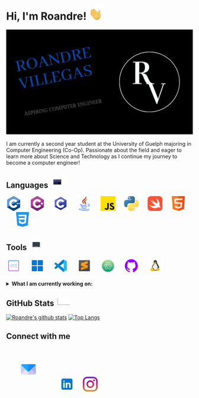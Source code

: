 # Hi, I'm Roandre! <img src = "images/wave.gif" width = "40" height = "40">

<img src = images/img_for_readme.jpg> 

I am currently a second year student at the University of Guelph majoring in Computer Engineering (Co-Op).  Passionate about the field and eager to learn more about Science and Technology as I continue my journey to become a computer engineer! 

## Languages <img src = "images/code.gif" height = "30">
<div>
 <img src = images/c-.png width = "40" height = "40">&nbsp&nbsp&nbsp&nbsp&nbsp
 <img src = images/c-sharp.png width = "40" height = "40">&nbsp&nbsp&nbsp&nbsp&nbsp
 <img src = images/icons8-c-programming-48.png width = "40" height = "40">&nbsp&nbsp&nbsp&nbsp&nbsp
 <img src = images/java.png width = "40" height = "40">&nbsp&nbsp&nbsp&nbsp&nbsp
 <img src = images/js.png width = "40" height = "40">&nbsp&nbsp&nbsp&nbsp&nbsp
 <img src = images/python.png width = "40" height = "40">&nbsp&nbsp&nbsp&nbsp&nbsp
 <img src = images/swift.png width = "40" height = "40">&nbsp&nbsp&nbsp&nbsp&nbsp
 <img src = images/html.png width = "40" height = "40">&nbsp&nbsp&nbsp&nbsp&nbsp
 <img src = images/css-3.png width = "40" height = "40">&nbsp&nbsp&nbsp&nbsp&nbsp
</div>

## Tools <img src = "images/computer.gif" height= "30">
<div>
 <img src = images/icons8-ios-logo-64.png width = "40" height = "40">&nbsp&nbsp&nbsp&nbsp&nbsp
 <img src = images/icons8-windows-11-48.png width = "40" height = "40">&nbsp&nbsp&nbsp&nbsp&nbsp
 <img src = images/icons8-visual-studio-code-2019-48.png width = "40" height = "40">&nbsp&nbsp&nbsp&nbsp&nbsp
 <img src = images/icons8-sublime-text-48.png width = "40" height = "40">&nbsp&nbsp&nbsp&nbsp&nbsp
 <img src = images/Atom_1.0_icon.png width = "40" height = "40">&nbsp&nbsp&nbsp&nbsp&nbsp
 <img src = images/icone-github-violet.png width = "40" height = "40">&nbsp&nbsp&nbsp&nbsp&nbsp
 <img src = images/icons8-linux-48.png width = "40" height = "40">&nbsp&nbsp&nbsp&nbsp&nbsp
</div>
<br>
<details>
 <summary><strong>What I am currently working on:</strong></summary>
 <ul>
   <li>GUI development (Java)</li>
   <li>Front end development (HTML/CSS/JavaScript)</li>
   <li>Image rendering using ray tracing (C++)</li>
 </ul>
</details>


## GitHub Stats <img src = "images/graph.gif" width = "40"> 
[![Roandre's github stats](https://github-readme-stats.vercel.app/api?username=RoandreVillegas&theme=chartreuse-dark)](https://github.com/RoandreVillegas/github-readme-stats)
[![Top Langs](https://github-readme-stats.vercel.app/api/top-langs/?username=RoandreVillegas&layout=compact&theme=highcontrast)](https://github.com/RoandreVillegas/github-readme-stats)

## Connect with me
<div>
 <a href = "mailto:roandre_villegas@rocketmail.com"><img src = "images/email.png" width = "40" height = "40" style = "margin: 40px;"></a>&nbsp&nbsp&nbsp&nbsp&nbsp
 <a href = "https://www.linkedin.com/in/roandre-villegas/"><img src = "images/icons8-linkedin-48.png" width = "40" height = "40"></a>&nbsp&nbsp&nbsp&nbsp&nbsp
 <a href = https://www.instagram.com/roandre___/><img src = "images/instagram.png" width = "40" height "40"> </a>
</div>


<!--
**RoandreVillegas/RoandreVillegas** is a ✨ _special_ ✨ repository because its `README.md` (this file) appears on your GitHub profile.

Here are some ideas to get you started:

- 🔭 I’m currently working on ...
- 🌱 I’m currently learning ...
- 👯 I’m looking to collaborate on ...
- 🤔 I’m looking for help with ...
- 💬 Ask me about ...
- 📫 How to reach me: ...
- 😄 Pronouns: ...
- ⚡ Fun fact: ...
-->
